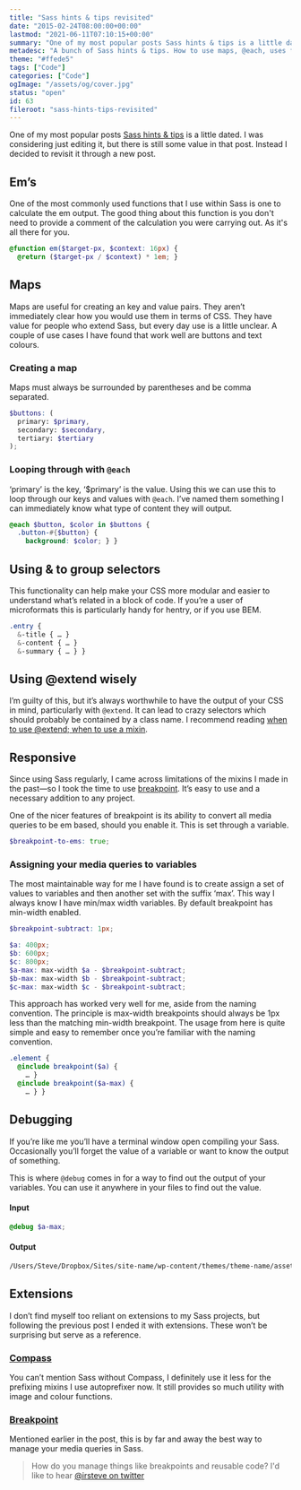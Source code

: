 ```yaml
---
title: "Sass hints & tips revisited"
date: "2015-02-24T08:00:00+00:00"
lastmod: "2021-06-11T07:10:15+00:00"
summary: "One of my most popular posts Sass hints & tips is a little dated. I was considering just editing the post, but there is still some value in that post. Instead I decided to revisit it through a new post. I will cover a couple of newer additions to Sass that I use and using extensions like Breakpoint for managing media queries in an effective way."
metadesc: "A bunch of Sass hints & tips. How to use maps, @each, uses for &, @extend and media queries."
theme: "#ffede5"
tags: ["Code"]
categories: ["Code"]
ogImage: "/assets/og/cover.jpg"
status: "open"
id: 63
fileroot: "sass-hints-tips-revisited"
---
```


One of my most popular posts [Sass hints & tips](http://iamsteve.me/blog/entry/sass_hints_tips) is a little dated. I was considering just editing it, but there is still some value in that post. Instead I decided to revisit it through a new post.

## Em’s
One of the most commonly used functions that I use within Sass is one to calculate the em output. The good thing about this function is you don't need to provide a comment of the calculation you were carrying out. As it's all there for you.

```scss
@function em($target-px, $context: 16px) {
  @return ($target-px / $context) * 1em; }
```

## Maps
Maps are useful for creating an key and value pairs. They aren’t immediately clear how you would use them in terms of CSS. They have value for people who extend Sass, but every day use is a little unclear. A couple of use cases I have found that work well are buttons and text colours.

### Creating a map
Maps must always be surrounded by parentheses and be comma separated.

```scss
$buttons: (
  primary: $primary,
  secondary: $secondary,
  tertiary: $tertiary
);
```

### Looping through with `@each`
‘primary’ is the key, ‘$primary’ is the value. Using this we can use this to loop through our keys and values with `@each`. I’ve named them something I can immediately know what type of content they will output.

```scss
@each $button, $color in $buttons {
  .button-#{$button} {
    background: $color; } }
```

## Using & to group selectors
This functionality can help make your CSS more modular and easier to understand what’s related in a block of code. If you’re a user of microformats this is particularly handy for hentry, or if you use BEM.

```scss
.entry {
  &-title { … }
  &-content { … }
  &-summary { … } }
```

## Using @extend wisely
I’m guilty of this, but it’s always worthwhile to have the output of your CSS in mind, particularly with `@extend`. It can lead to crazy selectors which should probably be contained by a class name. I recommend reading [when to use @extend; when to use a mixin](http://csswizardry.com/2014/11/when-to-use-extend-when-to-use-a-mixin/).

## Responsive
Since using Sass regularly, I came across limitations of the mixins I made in the past—so I took the time to use [breakpoint](http://breakpoint-sass.com). It’s easy to use and a necessary addition to any project.

One of the nicer features of breakpoint is its ability to convert all media queries to be em based, should you enable it. This is set through a variable.

```scss
$breakpoint-to-ems: true;
```

### Assigning your media queries to variables
The most maintainable way for me I have found is to create assign a set of values to variables and then another set with the suffix ‘max’. This way I always know I have min/max width variables. By default breakpoint has min-width enabled.

```scss
$breakpoint-subtract: 1px;

$a: 400px;
$b: 600px;
$c: 800px;
$a-max:	max-width $a - $breakpoint-subtract;
$b-max: max-width $b - $breakpoint-subtract;
$c-max: max-width $c - $breakpoint-subtract;
```

This approach has worked very well for me, aside from the naming convention. The principle is max-width breakpoints should always be 1px less than the matching min-width breakpoint. The usage from here is quite simple and easy to remember once you’re familiar with the naming convention.

```scss
.element {
  @include breakpoint($a) {
    … }
  @include breakpoint($a-max) {
    … } }
```

## Debugging
If you’re like me you’ll have a terminal window open compiling your Sass. Occasionally you’ll forget the value of a variable or want to know the output of something. 

This is where `@debug` comes in for a way to find out the output of your variables. You can use it anywhere in your files to find out the value.

#### Input
```scss
@debug $a-max;
```
#### Output
```bash
/Users/Steve/Dropbox/Sites/site-name/wp-content/themes/theme-name/assets/sass/objects/_media.scss:47 DEBUG: max-width 439px
```

## Extensions
I don’t find myself too reliant on extensions to my Sass projects, but following the previous post I ended it with extensions. These won’t be surprising but serve as a reference.

### [Compass](http://compass-style.org)
You can’t mention Sass without Compass, I definitely use it less for the prefixing mixins I use autoprefixer now. It still provides so much utility with image and colour functions.

### [Breakpoint](http://breakpoint-sass.com)
Mentioned earlier in the post, this is by far and away the best way to manage your media queries in Sass.

> How do you manage things like breakpoints and reusable code? I'd like to hear [@irsteve on twitter](http://twitter.com/irsteve)